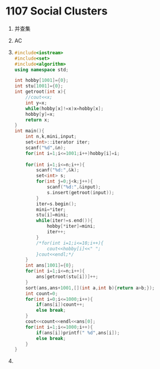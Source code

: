 # 1107 Social Clusters

1. 并查集

2. AC

3. ```c++
   #include<iostream>
   #include<set>
   #include<algorithm>
   using namespace std;
   
   int hobby[1001]={0};
   int stu[1001]={0};
   int getroot(int x){
       //cout<<x;
       int y=x;
       while(hobby[x]!=x)x=hobby[x];
       hobby[y]=x;
       return x;
   }
   int main(){
       int n,k,mini,input;
       set<int>::iterator iter;
       scanf("%d",&n);
       for(int i=1;i<=1001;i++)hobby[i]=i;
       
       for(int i=1;i<=n;i++){
           scanf("%d:",&k);
           set<int> s;
           for(int j=0;j<k;j++){
               scanf("%d:",&input);
               s.insert(getroot(input));
           }
           iter=s.begin();
           mini=*iter;
           stu[i]=mini;
           while(iter!=s.end()){
               hobby[*iter]=mini;
               iter++;
           }
           /*for(int i=1;i<=10;i++){
               cout<<hobby[i]<<" ";
           }cout<<endl;*/
       }
       int ans[1001]={0};
       for(int i=1;i<=n;i++){
           ans[getroot(stu[i])]++;
       }
       sort(ans,ans+1001,[](int a,int b){return a>b;});
       int count=0;
       for(int i=0;i<=1000;i++){
           if(ans[i])count++;
           else break;
       }
       cout<<count<<endl<<ans[0];
       for(int i=1;i<=1000;i++){
           if(ans[i])printf(" %d",ans[i]);
           else break;
       }
   }
   
   ```

4. 